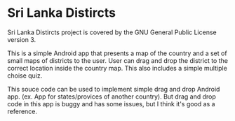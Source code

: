 # Sri Lanka Distircts

Sri Lanka Distircts project is covered by the GNU General Public License version 3.

This is a simple Android app that presents a map of the country and a set of small maps of districts to the user. User can drag and drop the district to the correct location inside the country map. This also includes a simple multiple choise quiz.

This souce code can be used to implement simple drag and drop Android app. (ex. App for states/provices of another country). 
But drag and drop code in this app is buggy and has some issues, but I think it's good as a reference.
